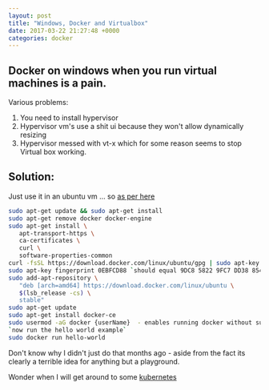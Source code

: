 ```yaml
---
layout: post
title: "Windows, Docker and Virtualbox"
date: 2017-03-22 21:27:48 +0000
categories: docker
---
```


## Docker on windows when  you run virtual machines is a pain.

Various problems:

1. You need to install hypervisor
2. Hypervisor vm's use a shit ui because they won't allow dynamically resizing
3. Hypervisor messed with vt-x which for some reason seems to stop Virtual box working.

## Solution:

Just use it in an ubuntu vm ...
so [as per here](https://docs.docker.com/engine/installation/linux/ubuntu/#os-requirements)

```bash
sudo apt-get update && sudo apt-get install
sudo apt-get remove docker docker-engine
sudo apt-get install \
   apt-transport-https \
   ca-certificates \
   curl \
   software-properties-common
curl -fsSL https://download.docker.com/linux/ubuntu/gpg | sudo apt-key add -
sudo apt-key fingerprint 0EBFCD88 `should equal 9DC8 5822 9FC7 DD38 854A E2D8 8D81 803C 0EBF CD88`
sudo add-apt-repository \
   "deb [arch=amd64] https://download.docker.com/linux/ubuntu \
   $(lsb_release -cs) \
   stable"
sudo apt-get update
sudo apt-get install docker-ce
sudo usermod -aG docker {userName}  - enables running docker without sudo
`now run the hello world example`
sudo docker run hello-world

```


Don't know why I didn't just do that months ago - aside from the fact its clearly
a terrible idea for anything but a playground.

Wonder when I will get around to some [kubernetes](https://kubernetes.io/)

